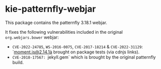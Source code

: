# kie-patternfly-webjar

This package contains the patternfly 3.18.1 webjar.

It fixes the following vulnerabilities included in the original `org.webjars.bower` webjar:

- `CVE-2022-24785`, `WS-2016-0075`, `CVE-2017-18214` & `CVE-2022-31129`: `moment.js@2.14.1à brought on package tests (via cdnjs links).
- `CVE-2018-17567: `jekyll.gem` which is brought by the original patternfly build.
